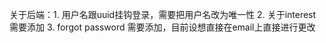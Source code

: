 关于后端：1. 用户名跟uuid挂钩登录，需要把用户名改为唯一性
          2. 关于interest需要添加
          3. forgot password 需要添加，目前设想直接在email上直接进行更改
